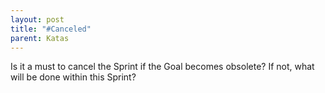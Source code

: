 ```yaml
---
layout: post
title: "#Canceled"
parent: Katas
---
```

Is it a must to cancel the Sprint if the Goal becomes obsolete? If not, what will be done within this Sprint?
